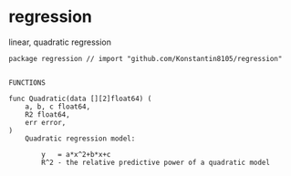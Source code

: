 # regression

linear, quadratic regression

```
package regression // import "github.com/Konstantin8105/regression"


FUNCTIONS

func Quadratic(data [][2]float64) (
	a, b, c float64,
	R2 float64,
	err error,
)
    Quadratic regression model:

        y   = a*x^2+b*x+c
        R^2 - the relative predictive power of a quadratic model
```
